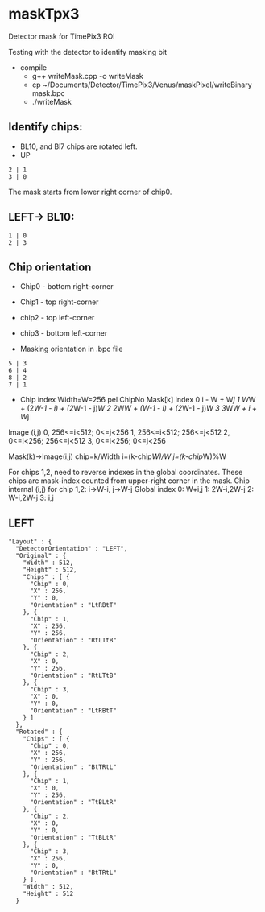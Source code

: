# maskTpx3
Detector mask for TimePix3 ROI

Testing with the detector to identify masking bit
* compile 
	* g++ writeMask.cpp -o writeMask
	* cp ~/Documents/Detector/TimePix3/Venus/maskPixel/writeBinary mask.bpc
	* ./writeMask

## Identify chips: 
* BL10, and Bl7 chips are rotated left.
* UP
```
2 | 1
3 | 0
```
The mask starts from lower right corner of chip0.

## LEFT-> BL10:
```
1 | 0
2 | 3
```

## Chip orientation
* Chip0 - bottom right-corner
* Chip1 - top right-corner
* chip2 - top left-corner
* chip3 - bottom left-corner

* Masking orientation in .bpc file
```
5 | 3
6 | 4
8 | 2
7 | 1
```

* Chip index
Width=W=256 pel
ChipNo	Mask[k] index
0	i - W + W*j
1	W*W + (2*W-1 - i) + (2*W-1 - j)*W
2	2*W*W + (W-1 - i) + (2*W-1 - j)*W
3	3*W*W + i + W*j

Image (i,j)
0,  256<=i<512; 0<=j<256
1,  256<=i<512; 256<=j<512
2,  0<=i<256; 256<=j<512
3,  0<=i<256; 0<=j<256

Mask(k)->Image(i,j)
chip=k/Width
i=(k-chip*W)/W
j=(k-chip*W)%W

For chips 1,2, need to reverse indexes in the global coordinates. These chips are mask-index counted from upper-right corner in the mask.
Chip internal (i,j) for chip 1,2: i->W-i, j->W-j
Global index
0: W+i,j
1: 2W-i,2W-j
2: W-i,2W-j
3: i,j


## LEFT

```
"Layout" : {
  "DetectorOrientation" : "LEFT",
  "Original" : {
    "Width" : 512,
    "Height" : 512,
    "Chips" : [ {
      "Chip" : 0,
      "X" : 256,
      "Y" : 0,
      "Orientation" : "LtRBtT"
    }, {
      "Chip" : 1,
      "X" : 256,
      "Y" : 256,
      "Orientation" : "RtLTtB"
    }, {
      "Chip" : 2,
      "X" : 0,
      "Y" : 256,
      "Orientation" : "RtLTtB"
    }, {
      "Chip" : 3,
      "X" : 0,
      "Y" : 0,
      "Orientation" : "LtRBtT"
    } ]
  },
  "Rotated" : {
    "Chips" : [ {
      "Chip" : 0,
      "X" : 256,
      "Y" : 256,
      "Orientation" : "BtTRtL"
    }, {
      "Chip" : 1,
      "X" : 0,
      "Y" : 256,
      "Orientation" : "TtBLtR"
    }, {
      "Chip" : 2,
      "X" : 0,
      "Y" : 0,
      "Orientation" : "TtBLtR"
    }, {
      "Chip" : 3,
      "X" : 256,
      "Y" : 0,
      "Orientation" : "BtTRtL"
    } ],
    "Width" : 512,
    "Height" : 512
  }
```